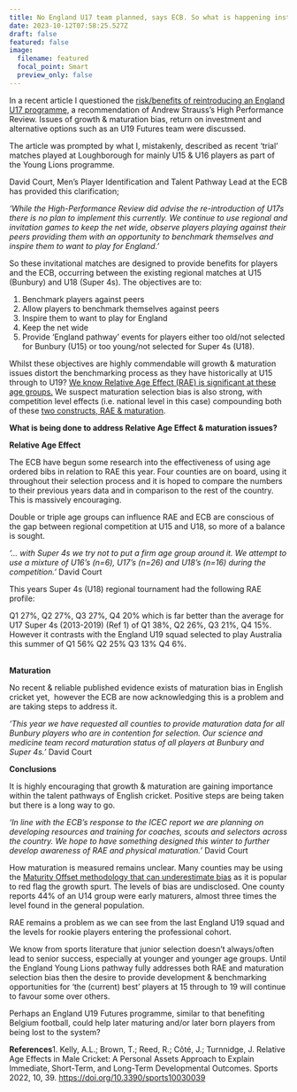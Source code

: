 ```yaml
---
title: No England U17 team planned, says ECB. So what is happening instead?
date: 2023-10-12T07:58:25.527Z
draft: false
featured: false
image:
  filename: featured
  focal_point: Smart
  preview_only: false
---
```

In a recent article I questioned the [risk/benefits of reintroducing an England U17 programme](https://onemoresummer.co.uk/post/should-we-be-re-instituting-an-england-u17-cricket-team/), a recommendation of Andrew Strauss’s High Performance Review. Issues of growth & maturation bias, return on investment and alternative options such as an U19 Futures team were discussed.

The article was prompted by what I, mistakenly, described as recent ‘trial’ matches played at Loughborough for mainly U15 & U16 players as part of the Young Lions programme. 

David Court, Men’s Player Identification and Talent Pathway Lead at the ECB has provided this clarification;

*‘While the High-Performance Review did advise the re-introduction of U17s there is no plan to implement this currently. We continue to use regional and invitation games to keep the net wide, observe players playing against their peers providing them with an opportunity to benchmark themselves and inspire them to want to play for England.’*

So these invitational matches are designed to provide benefits for players and the ECB, occurring between the existing regional matches at U15 (Bunbury) and U18 (Super 4s). The objectives are to:

1. Benchmark players against peers 
2. Allow players to benchmark themselves against peers
3. Inspire them to want to play for England
4. Keep the net wide
5. Provide ‘England pathway’ events for players either too old/not selected for Bunbury (U15) or too young/not selected for Super 4s (U18). 

Whilst these objectives are highly commendable will growth & maturation issues distort the benchmarking process as they have historically at U15 through to U19? [We know Relative Age Effect (RAE) is significant at these age groups.](https://onemoresummer.co.uk/post/relative-age-effects-in-male-cricket-a-personal-assets-approach-to-explain-immediate-short-term-and-long-term-developmental-outcomes/) We suspect maturation selection bias is also strong, with competition level effects (i.e. national level in this case) compounding both of these [two constructs, RAE & maturation](https://onemoresummer.co.uk/post/unnatural-selection-the-myths-and-misconceptions-of-relative-age-effects-and-maturation-biases/).

**What is being done to address Relative Age Effect & maturation issues?**

**Relative Age Effect**

The ECB have begun some research into the effectiveness of using age ordered bibs in relation to RAE this year. Four counties are on board, using it throughout their selection process and it is hoped to compare the numbers to their previous years data and in comparison to the rest of the country. This is massively encouraging.

Double or triple age groups can influence RAE and ECB are conscious of the gap between regional competition at U15 and U18, so more of a balance is sought.

*‘... with Super 4s we try not to put a firm age group around it. We attempt to use a mixture of U16’s (n=6), U17’s (n=26) and U18’s (n=16) during the competition.’* David Court

This years Super 4s (U18) regional tournament had the following RAE profile:

Q1 27%, Q2 27%, Q3 27%, Q4 20% which is far better than the average for U17 Super 4s (2013-2019) (Ref 1) of Q1 38%, Q2 26%, Q3 21%, Q4 15%. However it contrasts with the England U19 squad selected to play Australia this summer of Q1 56% Q2 25% Q3 13% Q4 6%.

**\
Maturation**

No recent & reliable published evidence exists of maturation bias in English cricket yet,  however the ECB are now acknowledging this is a problem and are taking steps to address it.

*‘This year we have requested all counties to provide maturation data for all Bunbury players who are in contention for selection. Our science and medicine team record maturation status of all players at Bunbury and Super 4s.’* David Court

**Conclusions**

It is highly encouraging that growth & maturation are gaining importance within the talent pathways of English cricket. Positive steps are being taken but there is a long way to go.

*‘In line with the ECB’s response to the ICEC report we are planning on developing resources and training for coaches, scouts and selectors across the country. We hope to have something designed this winter to further develop awareness of RAE and physical maturation.’* David Court

How maturation is measured remains unclear. Many counties may be using the [Maturity Offset methodology that can underestimate bias](https://onemoresummer.co.uk/post/is-maturation-currently-the-biggest-unaddressed-issue-in-player-id-development-in-english-cricket/) as it is popular to red flag the growth spurt. The levels of bias are undisclosed. One county reports 44% of an U14 group were early maturers, almost three times the level found in the general population.

RAE remains a problem as we can see from the last England U19 squad and the levels for rookie players entering the professional cohort.

We know from sports literature that junior selection doesn’t always/often lead to senior success, especially at younger and younger age groups. Until the England Young Lions pathway fully addresses both RAE and maturation selection bias then the desire to provide development & benchmarking opportunities for ‘the (current) best’ players at 15 through to 19 will continue to favour some over others. 

Perhaps an England U19 Futures programme, similar to that benefiting Belgium football, could help later maturing and/or later born players from being lost to the system?



**References**1. Kelly, A.L.; Brown, T.; Reed, R.; Côté, J.; Turnnidge, J. Relative Age Effects in Male Cricket: A Personal Assets Approach to Explain Immediate, Short-Term, and Long-Term Developmental Outcomes. Sports 2022, 10, 39. <https://doi.org/10.3390/sports10030039>